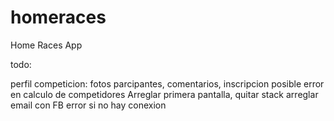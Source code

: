 # homeraces

Home Races App

todo:



perfil competicion:  fotos parcipantes, comentarios, inscripcion
posible error en calculo de competidores
Arreglar primera pantalla, quitar stack
arreglar email con FB
error si no hay conexion

